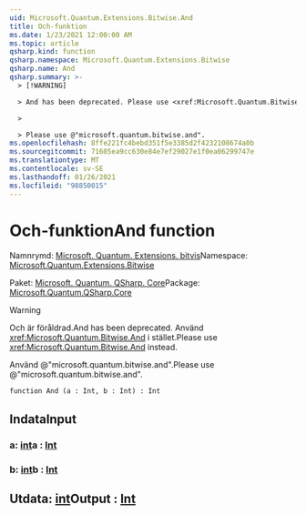 ```yaml
---
uid: Microsoft.Quantum.Extensions.Bitwise.And
title: Och-funktion
ms.date: 1/23/2021 12:00:00 AM
ms.topic: article
qsharp.kind: function
qsharp.namespace: Microsoft.Quantum.Extensions.Bitwise
qsharp.name: And
qsharp.summary: >-
  > [!WARNING]

  > And has been deprecated. Please use <xref:Microsoft.Quantum.Bitwise.And> instead.

  >

  > Please use @"microsoft.quantum.bitwise.and".
ms.openlocfilehash: 8ffe221fc4bebd351f5e3385d2f4232108674a0b
ms.sourcegitcommit: 71605ea9cc630e84e7ef29027e1f0ea06299747e
ms.translationtype: MT
ms.contentlocale: sv-SE
ms.lasthandoff: 01/26/2021
ms.locfileid: "98850015"
---
```

# <a name="and-function"></a><span data-ttu-id="a87a5-102">Och-funktion</span><span class="sxs-lookup"><span data-stu-id="a87a5-102">And function</span></span>

<span data-ttu-id="a87a5-103">Namnrymd: [Microsoft. Quantum. Extensions. bitvis](xref:Microsoft.Quantum.Extensions.Bitwise)</span><span class="sxs-lookup"><span data-stu-id="a87a5-103">Namespace: [Microsoft.Quantum.Extensions.Bitwise](xref:Microsoft.Quantum.Extensions.Bitwise)</span></span>

<span data-ttu-id="a87a5-104">Paket: [Microsoft. Quantum. QSharp. Core](https://nuget.org/packages/Microsoft.Quantum.QSharp.Core)</span><span class="sxs-lookup"><span data-stu-id="a87a5-104">Package: [Microsoft.Quantum.QSharp.Core](https://nuget.org/packages/Microsoft.Quantum.QSharp.Core)</span></span>


> [!WARNING]
> <span data-ttu-id="a87a5-105">Och är föråldrad.</span><span class="sxs-lookup"><span data-stu-id="a87a5-105">And has been deprecated.</span></span> <span data-ttu-id="a87a5-106">Använd <xref:Microsoft.Quantum.Bitwise.And> i stället.</span><span class="sxs-lookup"><span data-stu-id="a87a5-106">Please use <xref:Microsoft.Quantum.Bitwise.And> instead.</span></span>
>
> <span data-ttu-id="a87a5-107">Använd @"microsoft.quantum.bitwise.and".</span><span class="sxs-lookup"><span data-stu-id="a87a5-107">Please use @"microsoft.quantum.bitwise.and".</span></span>



```qsharp
function And (a : Int, b : Int) : Int
```


## <a name="input"></a><span data-ttu-id="a87a5-108">Indata</span><span class="sxs-lookup"><span data-stu-id="a87a5-108">Input</span></span>

### <a name="a--int"></a><span data-ttu-id="a87a5-109">a: [int](xref:microsoft.quantum.lang-ref.int)</span><span class="sxs-lookup"><span data-stu-id="a87a5-109">a : [Int](xref:microsoft.quantum.lang-ref.int)</span></span>




### <a name="b--int"></a><span data-ttu-id="a87a5-110">b: [int](xref:microsoft.quantum.lang-ref.int)</span><span class="sxs-lookup"><span data-stu-id="a87a5-110">b : [Int](xref:microsoft.quantum.lang-ref.int)</span></span>





## <a name="output--int"></a><span data-ttu-id="a87a5-111">Utdata: [int](xref:microsoft.quantum.lang-ref.int)</span><span class="sxs-lookup"><span data-stu-id="a87a5-111">Output : [Int](xref:microsoft.quantum.lang-ref.int)</span></span>


